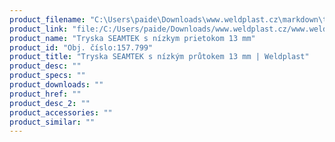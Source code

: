 ```yaml
---
product_filename: "C:\Users\paide\Downloads\www.weldplast.cz\markdown\tryska-seamtek-s-nizkym-prutokem-13-mm_pg=3.md"
product_link: "file:/C:/Users/paide/Downloads/www.weldplast.cz/www.weldplast.cz/sk/tryska-seamtek-s-nizkym-prutokem-13-mm_pg=3"
product_name: "Tryska SEAMTEK s nízkym prietokom 13 mm"
product_id: "Obj. číslo:157.799"
product_title: "Tryska SEAMTEK s nízkým průtokem 13 mm | Weldplast"
product_desc: ""
product_specs: ""
product_downloads: ""
product_href: ""
product_desc_2: ""
product_accessories: ""
product_similar: ""
---
```

